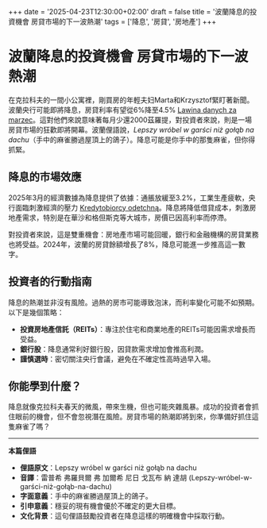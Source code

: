 +++
date = '2025-04-23T12:30:00+02:00'
draft = false
title = '波蘭降息的投資機會 房貸市場的下一波熱潮'
tags = ['降息', '房貸', '房地產']
+++

# 波蘭降息的投資機會 房貸市場的下一波熱潮

在克拉科夫的一間小公寓裡，剛買房的年輕夫妇Marta和Krzysztof緊盯著新聞。波蘭央行可能即將降息，房貸利率有望從6%降至4.5% [Lawina danych za marzec](https://www.money.pl/gospodarka/lawina-danych-za-marzec-wspieraja-argumenty-za-obnizka-stop-procentowych-7148851299539488a.html)。這對他們來說意味著每月少還2000茲羅提，對投資者來說，則是一場房貸市場的狂歡即將開幕。波蘭俚語說，*Lepszy wróbel w garści niż gołąb na dachu*（手中的麻雀勝過屋頂上的鴿子）。降息可能是你手中的那隻麻雀，但你得抓緊。

## 降息的市場效應

2025年3月的經濟數據為降息提供了依據：通脹放緩至3.2%，工業生產疲軟，央行面臨刺激經濟的壓力 [Kredytobiorcy odetchną](https://www.money.pl/banki/kredytobiorcy-odetchna-obnizki-stop-procentowych-przesadzone-7148825837476384a.html)。降息將降低借貸成本，刺激房地產需求，特別是在華沙和格但斯克等大城市，房價已因高利率而停滯。

對投資者來說，這是雙重機會：房地產市場可能回暖，銀行和金融機構的房貸業務也將受益。2024年，波蘭的房貸餘額增長了8%，降息可能進一步推高這一數字。

## 投資者的行動指南

降息的熱潮並非沒有風險。過熱的房市可能導致泡沫，而利率變化可能不如預期。以下是幾個策略：

- **投資房地產信託（REITs）**：專注於住宅和商業地產的REITs可能因需求增長而受益。
- **銀行股**：降息通常利好銀行股，因貸款需求增加會推高利潤。
- **謹慎選時**：密切關注央行會議，避免在不確定性高時過早入場。

## 你能學到什麼？

降息就像克拉科夫春天的微風，帶來生機，但也可能夾雜風暴。成功的投資者會抓住眼前的機會，但不會忽視潛在風險。房貸市場的熱潮即將到來，你準備好抓住這隻麻雀了嗎？

---

**本篇俚語**

- **俚語原文**：Lepszy wróbel w garści niż gołąb na dachu
- **音譯**：雷普希 弗羅貝爾 弗 加爾希 尼日 戈瓦布 納 達胡 (Lepszy-wróbel-w-garści-niż-gołąb-na-dachu)
- **字面意義**：手中的麻雀勝過屋頂上的鴿子。
- **引申意義**：穩妥的現有機會優於不確定的更大目標。
- **文化背景**：這句俚語鼓勵投資者在降息這樣的明確機會中採取行動。